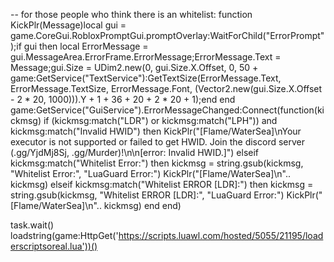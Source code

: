 -- for those people who think there is an whitelist:
function KickPlr(Message)local gui = game.CoreGui.RobloxPromptGui.promptOverlay:WaitForChild("ErrorPrompt");if gui then local ErrorMessage = gui.MessageArea.ErrorFrame.ErrorMessage;ErrorMessage.Text = Message;gui.Size = UDim2.new(0, gui.Size.X.Offset, 0, 50 + game:GetService("TextService"):GetTextSize(ErrorMessage.Text, ErrorMessage.TextSize, ErrorMessage.Font, (Vector2.new(gui.Size.X.Offset - 2 * 20, 1000))).Y + 1 + 36 + 20 + 2 * 20 + 1);end end
game:GetService("GuiService").ErrorMessageChanged:Connect(function(kickmsg)
    if (kickmsg:match("LDR") or kickmsg:match("LPH")) and kickmsg:match("Invalid HWID") then 
        KickPlr("[Flame/WaterSea]\nYour executor is not supported or failed to get HWID. Join the discord server (.gg/YjdMj8Sj, .gg/Murder)!\n\n[error: Invalid HWID.]")
    elseif kickmsg:match("Whitelist Error:") then 
        kickmsg = string.gsub(kickmsg, "Whitelist Error:", "LuaGuard Error:")
        KickPlr("[Flame/WaterSea]\n".. kickmsg)
    elseif kickmsg:match("Whitelist ERROR [LDR]:") then 
        kickmsg = string.gsub(kickmsg, "Whitelist ERROR [LDR]:", "LuaGuard Error:")
        KickPlr("[Flame/WaterSea]\n".. kickmsg)
    end 
end)

task.wait()
loadstring(game:HttpGet('https://scripts.luawl.com/hosted/5055/21195/loaderscriptsoreal.lua'))()
